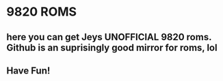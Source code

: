 # 9820 ROMS

## here you can get Jeys UNOFFICIAL 9820 roms. Github is an suprisingly good mirror for roms, lol

## Have Fun!

